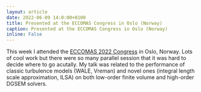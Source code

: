 ```yaml
---
layout: article
date: 2022-06-09 14:0:00+0100
title: Presented at the ECCOMAS Congress in Oslo (Norway)
caption: Presented at the ECCOMAS Congress in Oslo (Norway)
inline: False
---
```


This week I attended the [ECCOMAS 2022 Congress](https://www.eccomas2022.org/frontal/default.asp) in Oslo, Norway.
Lots of cool work but there were so many parallel session that it was hard to decide where to go acutally.
My talk was related to the performance of classic turbulence models (WALE, Vreman) and novel ones (integral length scale approximation, ILSA) on both low-order finite volume and high-order DGSEM solvers.

